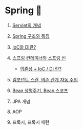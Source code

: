 # Spring 🎈

1. [Servlet의 개념](https://ttungbab.tistory.com/148)

2. [Spring 구조와 특징](https://ttungbab.tistory.com/149)

3. [IoC와 DI란?](https://ttungbab.tistory.com/150)

4. [스프링 컨테이너와 스프링 빈](https://ttungbab.tistory.com/152)

   - [의존성 +  IoC / DI 란? ](https://ttungbab.tistory.com/150)

5. [컴포넌트 스캔, 의존 관계 자동 주입](https://ttungbab.tistory.com/161)

6. [Bean 생명주기, Bean 스코프](https://ttungbab.tistory.com/165)

7. JPA 개념

8. AOP

9. 프록시, 프록시 패턴

   